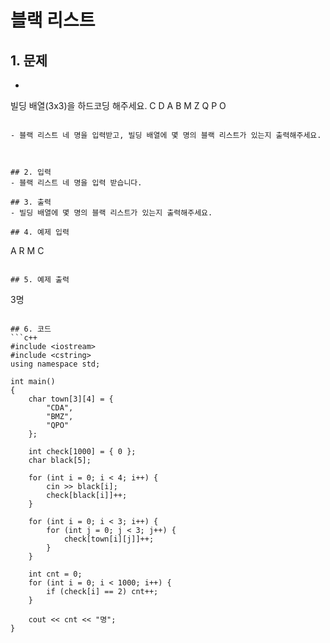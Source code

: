 # 블랙 리스트

## 1. 문제
- ```
빌딩 배열(3x3)을 하드코딩 해주세요.
  C D A
  B M Z
  Q P O
  ```
  
- 블랙 리스트 네 명을 입력받고, 빌딩 배열에 몇 명의 블랙 리스트가 있는지 출력해주세요.



## 2. 입력
- 블랙 리스트 네 명을 입력 받습니다.

## 3. 출력
- 빌딩 배열에 몇 명의 블랙 리스트가 있는지 출력해주세요.

## 4. 예제 입력
```
A R M C
```

## 5. 예제 출력
```
3명
```

## 6. 코드
```c++
#include <iostream>
#include <cstring>
using namespace std;

int main()
{
    char town[3][4] = {
        "CDA",
        "BMZ",
        "QPO"
    };

    int check[1000] = { 0 };
    char black[5];

    for (int i = 0; i < 4; i++) {
        cin >> black[i];
        check[black[i]]++;
    }

    for (int i = 0; i < 3; i++) {
        for (int j = 0; j < 3; j++) {
            check[town[i][j]]++;
        }
    }

    int cnt = 0;
    for (int i = 0; i < 1000; i++) {
        if (check[i] == 2) cnt++;
    }

    cout << cnt << "명";
}
```
